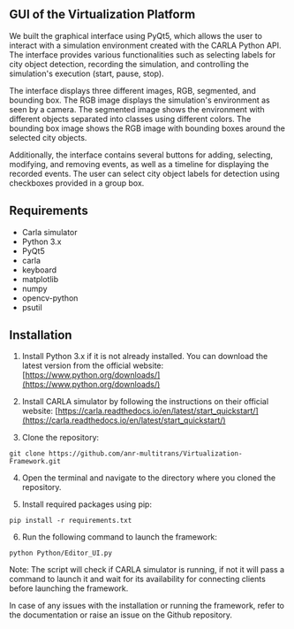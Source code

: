 ## GUI of the Virtualization Platform 
We built the graphical interface using PyQt5, which allows the user to interact with a simulation environment created with the CARLA Python API. The interface provides various functionalities such as selecting labels for city object detection, recording the simulation, and controlling the simulation's execution (start, pause, stop).

The interface displays three different images, RGB, segmented, and bounding box. The RGB image displays the simulation's environment as seen by a camera. The segmented image shows the environment with different objects separated into classes using different colors. The bounding box image shows the RGB image with bounding boxes around the selected city objects.

Additionally, the interface contains several buttons for adding, selecting, modifying, and removing events, as well as a timeline for displaying the recorded events. The user can select city object labels for detection using checkboxes provided in a group box.

## Requirements

-   Carla simulator
-   Python 3.x
-   PyQt5
-   carla
-   keyboard
-   matplotlib
-   numpy
-   opencv-python
-   psutil


## Installation

1.  Install Python 3.x if it is not already installed. You can download the latest version from the official website: [https://www.python.org/downloads/](https://www.python.org/downloads/)
    
2.  Install CARLA simulator by following the instructions on their official website: [https://carla.readthedocs.io/en/latest/start_quickstart/](https://carla.readthedocs.io/en/latest/start_quickstart/)

3.  Clone the repository:

`git clone https://github.com/anr-multitrans/Virtualization-Framework.git` 

4.  Open the terminal and navigate to the directory where you cloned the repository.

5.  Install required packages using pip:
    
``pip install -r requirements.txt`` 
    
6.  Run the following command to launch the framework:

`python Python/Editor_UI.py` 

Note: The script will check if CARLA simulator is running, if not it will pass a command to launch it and wait for its availability for connecting clients before launching the framework.

In case of any issues with the installation or running the framework, refer to the documentation or raise an issue on the Github repository.
